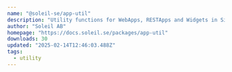 ```yaml
---
name: "@soleil-se/app-util"
description: "Utility functions for WebApps, RESTApps and Widgets in Sitevision."
author: "Soleil AB"
homepage: "https://docs.soleil.se/packages/app-util"
downloads: 30
updated: "2025-02-14T12:46:03.488Z"
tags: 
  - utility
---
```

